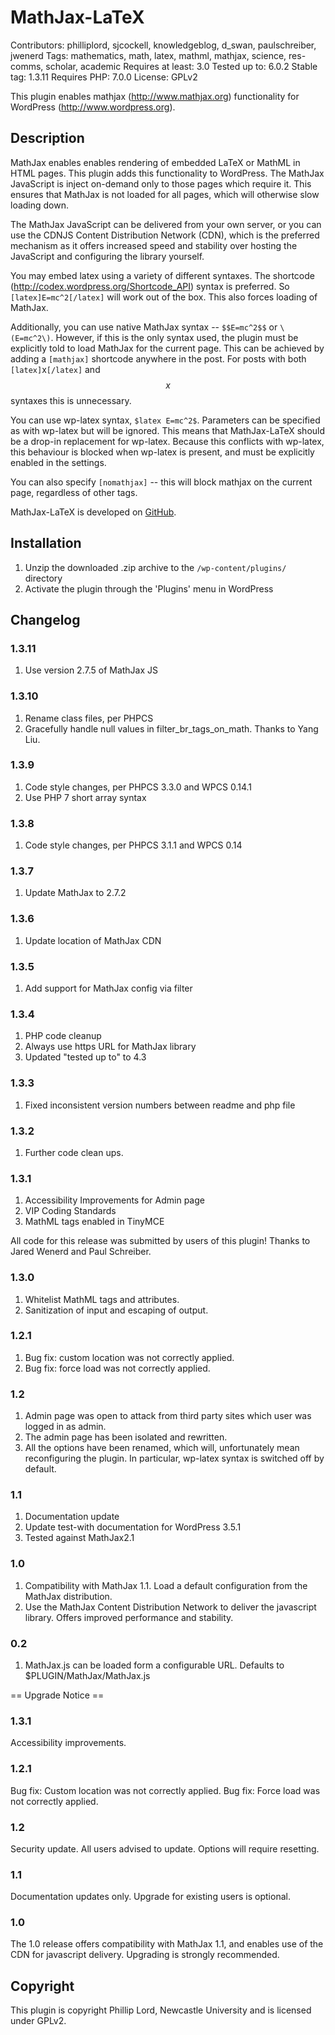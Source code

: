 # MathJax-LaTeX

Contributors: philliplord, sjcockell, knowledgeblog, d_swan, paulschreiber, jwenerd
Tags: mathematics, math, latex, mathml, mathjax, science, res-comms, scholar, academic
Requires at least: 3.0
Tested up to: 6.0.2
Stable tag: 1.3.11
Requires PHP: 7.0.0
License: GPLv2

This plugin enables mathjax (http://www.mathjax.org) functionality for
WordPress (http://www.wordpress.org).

## Description

MathJax enables enables rendering of embedded LaTeX or MathML in HTML pages. This plugin adds this functionality to WordPress. The MathJax JavaScript is inject on-demand only to those pages which require it. This ensures that MathJax is not loaded for all pages, which will otherwise slow loading down.

The MathJax JavaScript can be delivered from your own server, or you can use the CDNJS Content Distribution Network (CDN), which is the preferred mechanism as it offers increased speed and stability over hosting the JavaScript and configuring the library yourself.

You may embed latex using a variety of different syntaxes. The shortcode (http://codex.wordpress.org/Shortcode_API) syntax is preferred. So `[latex]E=mc^2[/latex]` will work out of the box. This also forces loading of MathJax.

Additionally, you can use native MathJax syntax -- `$$E=mc^2$$` or `\(E=mc^2\)`. However, if this is the only syntax used, the plugin must be explicitly told to load MathJax for the current page. This can be achieved by adding a `[mathjax]` shortcode anywhere in the post. For posts with both `[latex]`x`[/latex]` and $$x$$ syntaxes this is unnecessary.

You can use wp-latex syntax, `$latex E=mc^2$`. Parameters can be specified as with wp-latex but will be ignored. This means that MathJax-LaTeX should be a drop-in replacement for wp-latex. Because this conflicts with wp-latex, this behaviour is blocked when wp-latex is present, and must be explicitly enabled in the settings.

You can also specify `[nomathjax]` -- this will block mathjax on the current page, regardless of other tags.

MathJax-LaTeX is developed on [GitHub](https://github.com/phillord/mathjax-latex).

## Installation

1. Unzip the downloaded .zip archive to the `/wp-content/plugins/` directory
1. Activate the plugin through the 'Plugins' menu in WordPress

## Changelog

### 1.3.11

1. Use version 2.7.5 of MathJax JS

### 1.3.10

1. Rename class files, per PHPCS
2. Gracefully handle null values in filter_br_tags_on_math. Thanks to Yang Liu.

### 1.3.9

1. Code style changes, per PHPCS 3.3.0 and WPCS 0.14.1
1. Use PHP 7 short array syntax

### 1.3.8

1. Code style changes, per PHPCS 3.1.1 and WPCS 0.14

### 1.3.7

1. Update MathJax to 2.7.2

### 1.3.6

1. Update location of MathJax CDN

### 1.3.5

1. Add support for MathJax config via filter

### 1.3.4

1. PHP code cleanup
1. Always use https URL for MathJax library
1. Updated "tested up to" to 4.3

### 1.3.3

1. Fixed inconsistent version numbers between readme and php file

### 1.3.2

1. Further code clean ups.

### 1.3.1

1. Accessibility Improvements for Admin page
1. VIP Coding Standards
1. MathML tags enabled in TinyMCE

All code for this release was submitted by users of
this plugin! Thanks to Jared Wenerd and Paul Schreiber.

### 1.3.0

1. Whitelist MathML tags and attributes.
1. Sanitization of input and escaping of output.

### 1.2.1

1. Bug fix: custom location was not correctly applied.
1. Bug fix: force load was not correctly applied.

### 1.2

1. Admin page was open to attack from third party sites which user was logged
   in as admin.
1. The admin page has been isolated and rewritten.
1. All the options have been renamed, which will, unfortunately mean
   reconfiguring the plugin. In particular, wp-latex syntax is switched off by
   default.

### 1.1

1. Documentation update
1. Update test-with documentation for WordPress 3.5.1
1. Tested against MathJax2.1

### 1.0
1. Compatibility with MathJax 1.1. Load a default configuration from the MathJax distribution.
1. Use the MathJax Content Distribution Network to deliver the javascript library. Offers improved performance and stability.

### 0.2
1. MathJax.js can be loaded form a configurable URL. Defaults to $PLUGIN/MathJax/MathJax.js

== Upgrade Notice ==

### 1.3.1

Accessibility improvements.

### 1.2.1

Bug fix: Custom location was not correctly applied.
Bug fix: Force load was not correctly applied.

### 1.2

Security update. All users advised to update. Options will require resetting.

### 1.1
Documentation updates only. Upgrade for existing users is optional.

### 1.0

The 1.0 release offers compatibility with MathJax 1.1, and enables use of the
CDN for javascript delivery. Upgrading is strongly recommended.

## Copyright

This plugin is copyright Phillip Lord, Newcastle University and is licensed under GPLv2.
